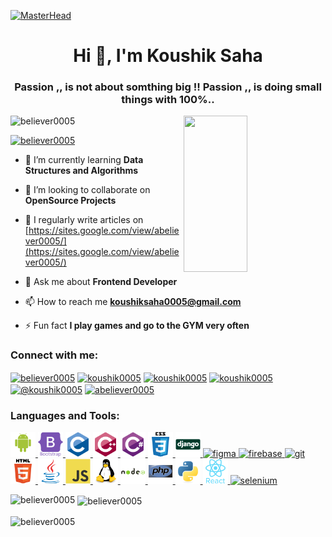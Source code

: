 [![MasterHead](https://trade3x3.files.wordpress.com/2021/10/bigheartedvaguefoal-size_restricted.gif?w=500)]()

<h1 align="center">Hi 👋, I'm Koushik Saha</h1>
<h3 align="center">Passion ,, is not about somthing big !! Passion ,, is doing small things with 100%..</h3>

<img width="45%" height="250px" align="right" src="https://www.gizmodo.com.au/wp-content/uploads/sites/2/2017/09/12/pwl9mwg0qu5vdagwstde.gif" height="175px"/>

<p align="left"> <img src="https://komarev.com/ghpvc/?username=believer0005&label=Profile%20views&color=0e75b6&style=flat" alt="believer0005" /> </p>

<p align="left"> <a href="https://twitter.com/believer0005" target="blank"><img src="https://img.shields.io/twitter/follow/believer0005?logo=twitter&style=for-the-badge" alt="believer0005" /></a> </p>

- 🌱 I’m currently learning **Data Structures and Algorithms**

- 👯 I’m looking to collaborate on ****OpenSource Projects****

- 📝 I regularly write articles on [https://sites.google.com/view/abeliever0005/](https://sites.google.com/view/abeliever0005/)

- 💬 Ask me about **Frontend Developer**

- 📫 How to reach me **koushiksaha0005@gmail.com**

- ⚡ Fun fact ****I play games and go to the GYM very often****

<h3 align="left">Connect with me:</h3>
<p align="left">
<a href="https://twitter.com/believer0005" target="blank"><img align="center" src="https://raw.githubusercontent.com/rahuldkjain/github-profile-readme-generator/master/src/images/icons/Social/twitter.svg" alt="believer0005" height="30" width="40" /></a>
<a href="https://linkedin.com/in/koushik0005" target="blank"><img align="center" src="https://raw.githubusercontent.com/rahuldkjain/github-profile-readme-generator/master/src/images/icons/Social/linked-in-alt.svg" alt="koushik0005" height="30" width="40" /></a>
<a href="https://fb.com/koushik0005" target="blank"><img align="center" src="https://raw.githubusercontent.com/rahuldkjain/github-profile-readme-generator/master/src/images/icons/Social/facebook.svg" alt="koushik0005" height="30" width="40" /></a>
<a href="https://instagram.com/koushik0005" target="blank"><img align="center" src="https://raw.githubusercontent.com/rahuldkjain/github-profile-readme-generator/master/src/images/icons/Social/instagram.svg" alt="koushik0005" height="30" width="40" /></a>
<a href="https://medium.com/@koushik0005" target="blank"><img align="center" src="https://raw.githubusercontent.com/rahuldkjain/github-profile-readme-generator/master/src/images/icons/Social/medium.svg" alt="@koushik0005" height="30" width="40" /></a>
<a href="https://www.youtube.com/c/abeliever0005" target="blank"><img align="center" src="https://raw.githubusercontent.com/rahuldkjain/github-profile-readme-generator/master/src/images/icons/Social/youtube.svg" alt="abeliever0005" height="30" width="40" /></a>
</p>

<h3 align="left">Languages and Tools:</h3>
<p align="left"> <a href="https://developer.android.com" target="_blank" rel="noreferrer"> <img src="https://raw.githubusercontent.com/devicons/devicon/master/icons/android/android-original-wordmark.svg" alt="android" width="40" height="40"/> </a> <a href="https://getbootstrap.com" target="_blank" rel="noreferrer"> <img src="https://raw.githubusercontent.com/devicons/devicon/master/icons/bootstrap/bootstrap-plain-wordmark.svg" alt="bootstrap" width="40" height="40"/> </a> <a href="https://www.cprogramming.com/" target="_blank" rel="noreferrer"> <img src="https://raw.githubusercontent.com/devicons/devicon/master/icons/c/c-original.svg" alt="c" width="40" height="40"/> </a> <a href="https://www.w3schools.com/cpp/" target="_blank" rel="noreferrer"> <img src="https://raw.githubusercontent.com/devicons/devicon/master/icons/cplusplus/cplusplus-original.svg" alt="cplusplus" width="40" height="40"/> </a> <a href="https://www.w3schools.com/cs/" target="_blank" rel="noreferrer"> <img src="https://raw.githubusercontent.com/devicons/devicon/master/icons/csharp/csharp-original.svg" alt="csharp" width="40" height="40"/> </a> <a href="https://www.w3schools.com/css/" target="_blank" rel="noreferrer"> <img src="https://raw.githubusercontent.com/devicons/devicon/master/icons/css3/css3-original-wordmark.svg" alt="css3" width="40" height="40"/> </a> <a href="https://www.djangoproject.com/" target="_blank" rel="noreferrer"> <img src="https://raw.githubusercontent.com/devicons/devicon/master/icons/django/django-original.svg" alt="django" width="40" height="40"/> </a> <a href="https://www.figma.com/" target="_blank" rel="noreferrer"> <img src="https://www.vectorlogo.zone/logos/figma/figma-icon.svg" alt="figma" width="40" height="40"/> </a> <a href="https://firebase.google.com/" target="_blank" rel="noreferrer"> <img src="https://www.vectorlogo.zone/logos/firebase/firebase-icon.svg" alt="firebase" width="40" height="40"/> </a> <a href="https://git-scm.com/" target="_blank" rel="noreferrer"> <img src="https://www.vectorlogo.zone/logos/git-scm/git-scm-icon.svg" alt="git" width="40" height="40"/> </a> <a href="https://www.w3.org/html/" target="_blank" rel="noreferrer"> <img src="https://raw.githubusercontent.com/devicons/devicon/master/icons/html5/html5-original-wordmark.svg" alt="html5" width="40" height="40"/> </a> <a href="https://www.java.com" target="_blank" rel="noreferrer"> <img src="https://raw.githubusercontent.com/devicons/devicon/master/icons/java/java-original.svg" alt="java" width="40" height="40"/> </a> <a href="https://developer.mozilla.org/en-US/docs/Web/JavaScript" target="_blank" rel="noreferrer"> <img src="https://raw.githubusercontent.com/devicons/devicon/master/icons/javascript/javascript-original.svg" alt="javascript" width="40" height="40"/> </a> <a href="https://www.linux.org/" target="_blank" rel="noreferrer"> <img src="https://raw.githubusercontent.com/devicons/devicon/master/icons/linux/linux-original.svg" alt="linux" width="40" height="40"/> </a> <a href="https://nodejs.org" target="_blank" rel="noreferrer"> <img src="https://raw.githubusercontent.com/devicons/devicon/master/icons/nodejs/nodejs-original-wordmark.svg" alt="nodejs" width="40" height="40"/> </a> <a href="https://www.php.net" target="_blank" rel="noreferrer"> <img src="https://raw.githubusercontent.com/devicons/devicon/master/icons/php/php-original.svg" alt="php" width="40" height="40"/> </a> <a href="https://www.python.org" target="_blank" rel="noreferrer"> <img src="https://raw.githubusercontent.com/devicons/devicon/master/icons/python/python-original.svg" alt="python" width="40" height="40"/> </a> <a href="https://reactjs.org/" target="_blank" rel="noreferrer"> <img src="https://raw.githubusercontent.com/devicons/devicon/master/icons/react/react-original-wordmark.svg" alt="react" width="40" height="40"/> </a> <a href="https://www.selenium.dev" target="_blank" rel="noreferrer"> <img src="https://raw.githubusercontent.com/detain/svg-logos/780f25886640cef088af994181646db2f6b1a3f8/svg/selenium-logo.svg" alt="selenium" width="40" height="40"/> </a> </p>

<p><img align="left" src="https://github-readme-stats.vercel.app/api/top-langs?username=believer0005&show_icons=true&locale=en&layout=compact" alt="believer0005" /></p>

<p>&nbsp;<img align="center" src="https://github-readme-stats.vercel.app/api?username=believer0005&show_icons=true&locale=en" alt="believer0005" /></p>

<p><img align="center" src="https://github-readme-streak-stats.herokuapp.com/?user=believer0005&" alt="believer0005" /></p>
